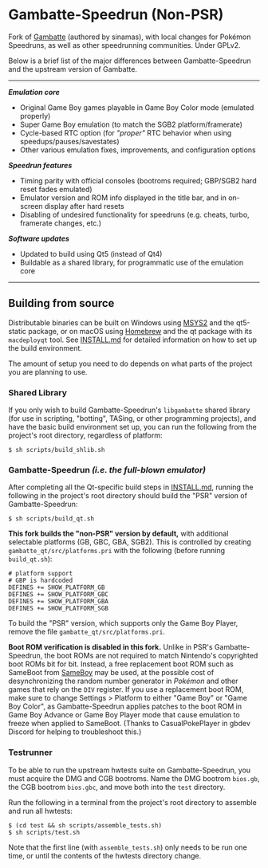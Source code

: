 # Gambatte-Speedrun (Non-PSR)

Fork of [Gambatte](https://github.com/sinamas/gambatte) (authored by sinamas), with local changes for Pokémon Speedruns, as well as other speedrunning communities. Under GPLv2.

Below is a brief list of the major differences between Gambatte-Speedrun and the upstream version of Gambatte.

---
***Emulation core***

* Original Game Boy games playable in Game Boy Color mode (emulated properly)
* Super Game Boy emulation (to match the SGB2 platform/framerate)
* Cycle-based RTC option (for *"proper"* RTC behavior when using speedups/pauses/savestates)
* Other various emulation fixes, improvements, and configuration options

***Speedrun features***

* Timing parity with official consoles (bootroms required; GBP/SGB2 hard reset fades emulated)
* Emulator version and ROM info displayed in the title bar, and in on-screen display after hard resets
* Disabling of undesired functionality for speedruns (e.g. cheats, turbo, framerate changes, etc.)

***Software updates***

* Updated to build using Qt5 (instead of Qt4)
* Buildable as a shared library, for programmatic use of the emulation core

---
## Building from source

Distributable binaries can be built on Windows using [MSYS2](https://www.msys2.org/) and the qt5-static package, or on macOS using [Homebrew](https://brew.sh/) and the qt package with its `macdeployqt` tool. See [INSTALL.md](INSTALL.md) for detailed information on how to set up the build environment.

The amount of setup you need to do depends on what parts of the project you are planning to use.

### Shared Library

If you only wish to build Gambatte-Speedrun's `libgambatte` shared library (for use in scripting, "botting", TASing, or other programming projects), and have the basic build environment set up, you can run the following from the project's root directory, regardless of platform:
```
$ sh scripts/build_shlib.sh
```

### Gambatte-Speedrun *(i.e. the full-blown emulator)*

After completing all the Qt-specific build steps in [INSTALL.md](INSTALL.md), running the following in the project's root directory should build the "PSR" version of Gambatte-Speedrun:
```
$ sh scripts/build_qt.sh
```
**This fork builds the "non-PSR" version by default,** with additional selectable platforms (GB, GBC, GBA, SGB2). This is controlled by creating `gambatte_qt/src/platforms.pri` with the following (before running `build_qt.sh`):
```
# platform support
# GBP is hardcoded
DEFINES += SHOW_PLATFORM_GB
DEFINES += SHOW_PLATFORM_GBC
DEFINES += SHOW_PLATFORM_GBA
DEFINES += SHOW_PLATFORM_SGB
```
To build the "PSR" version, which supports only the Game Boy Player, remove the file `gambatte_qt/src/platforms.pri`.

**Boot ROM verification is disabled in this fork.**  Unlike in PSR's Gambatte-Speedrun, the boot ROMs are not required to match Nintendo's copyrighted boot ROMs bit for bit.  Instead, a free replacement boot ROM such as SameBoot from [SameBoy](https://sameboy.github.io/) may be used, at the possible cost of desynchronizing the random number generator in _Pokémon_ and other games that rely on the `DIV` register.  If you use a replacement boot ROM, make sure to change Settings > Platform to either "Game Boy" or "Game Boy Color", as Gambatte-Speedrun applies patches to the boot ROM in Game Boy Advance or Game Boy Player mode that cause emulation to freeze when applied to SameBoot. (Thanks to CasualPokePlayer in gbdev Discord for helping to troubleshoot this.)

### Testrunner

To be able to run the upstream hwtests suite on Gambatte-Speedrun, you must acquire the DMG and CGB bootroms. Name the DMG bootrom `bios.gb`, the CGB bootrom `bios.gbc`, and move both into the `test` directory.

Run the following in a terminal from the project's root directory to assemble and run all hwtests:
```
$ (cd test && sh scripts/assemble_tests.sh)
$ sh scripts/test.sh
```
Note that the first line (with `assemble_tests.sh`) only needs to be run one time, or until the contents of the hwtests directory change.